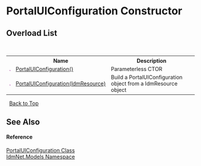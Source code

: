 # PortalUIConfiguration Constructor 
 


## Overload List
&nbsp;<table><tr><th></th><th>Name</th><th>Description</th></tr><tr><td>![Public method](media/pubmethod.gif "Public method")</td><td><a href="M_IdmNet_Models_PortalUIConfiguration__ctor">PortalUIConfiguration()</a></td><td>
Parameterless CTOR</td></tr><tr><td>![Public method](media/pubmethod.gif "Public method")</td><td><a href="M_IdmNet_Models_PortalUIConfiguration__ctor_1">PortalUIConfiguration(IdmResource)</a></td><td>
Build a PortalUIConfiguration object from a IdmResource object</td></tr></table>&nbsp;
<a href="#portaluiconfiguration-constructor">Back to Top</a>

## See Also


#### Reference
<a href="T_IdmNet_Models_PortalUIConfiguration">PortalUIConfiguration Class</a><br /><a href="N_IdmNet_Models">IdmNet.Models Namespace</a><br />